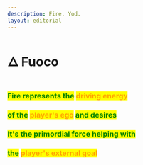 ```yaml
---
description: Fire. Yod.
layout: editorial
---
```


# 🜂 Fuoco

<figure><img src="../../../../../../.gitbook/assets/pexels-btgl-♡-19174244.jpg" alt=""><figcaption></figcaption></figure>

### <mark style="color:green;">Fire represents the</mark> <mark style="color:orange;">driving energy</mark>&#x20;

### <mark style="color:green;">of the</mark> <mark style="color:orange;">player's ego</mark> <mark style="color:green;">and desires</mark>

### <mark style="color:green;">It's the primordial force helping with</mark>&#x20;

### <mark style="color:green;">the</mark> <mark style="color:orange;">player's external goal</mark>
